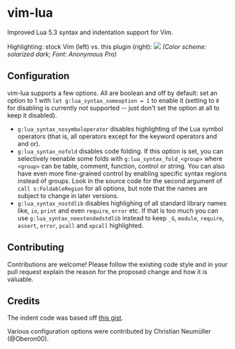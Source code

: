vim-lua
=======

Improved Lua 5.3 syntax and indentation support for Vim.

Highlighting: stock Vim (left) vs. this plugin (right):
![](http://tbastos.github.io/i/vim-lua-syntax.jpg)
_(Color scheme: solarized dark; Font: Anonymous Pro)_

Configuration
-------------

vim-lua supports a few options. All are boolean and off by default: set an
option to 1 with `let g:lua_syntax_someoption = 1` to enable it (setting to `0`
for disabling is currently not supported -- just don't set the option at all to
keep it disabled).

- `g:lua_syntax_nosymboloperator` disables highlighting of the Lua symbol
  operators (that is, all operators except for the keyword operators and and
  or).
- `g:lua_syntax_nofold` disables code folding. If this option is set, you can
  selectively reenable some folds with `g:lua_syntax_fold_<group>` where
  `<group>` can be table, comment, function, control or string. You can also
  have even more fine-grained control by enabling specific syntax regions
  instead of groups. Look in the source code for the second argument of `call
  s:FoldableRegion` for all options, but note that the names are subject to
  change in later versions.
- `g:lua_syntax_nostdlib` disables highlighing of all standard library names
  like, `io`, `print` and even `require`, `error` etc. If that is too much you
  can use `g:lua_syntax_noextendedstdlib` instead to keep `_G`, `module`,
  `require`, `assert`, `error`, `pcall` and `xpcall` highlighted.


Contributing
------------

Contributions are welcome! Please follow the existing code style and in your
pull request explain the reason for the proposed change and how it is valuable.

Credits
-------

The indent code was based off [this gist](https://gist.github.com/bonsaiviking/8845871).

Various configuration options were contributed by Christian Neumüller
(@Oberon00).

